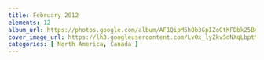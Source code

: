 ```yaml
---
title: February 2012
elements: 12
album_url: https://photos.google.com/album/AF1QipM5hOb3GpIZoGtKFDbk25BVai-28PB3oEI1KCul
cover_image_url: https://lh3.googleusercontent.com/LvOx_lyZkvSdNXqLbptMwFL0342cCfaGm4H9Vz-nKpRkRGHBErJHjQj3hWg0AW9zh4Ymt5PW9i4dldgQyDeJQ59gAWYMobn3E4Sqp9CJFqoddWGodbbMH6hJNRUw-bnzlWsTfzQo_1lv1hO_zR4vtv6AG1iyqMDjcryqChe62RFX9Jdyr3X2QlmmyswWZ4WzxSPnNB7kuGL6dZZztMhUQPsm32epDQnsIjHZh-X41t-HFAlm8jkbVv3oxTCMW8YemRYRILEhBAl_rIs7Zz-Ax1_iroh1sdCtJ8F8kBO9v896xQgW-38Oy2JFH4jjdNxikQL0w6u0Q1BIn1LXbNEhokmQv9skD-A3tiuBbX7tS5shnM5XhwZPC-NNAJwzTnHYooxgJbiQBSYQvmJl_D-U8x9_G70BeeH6VP_d_mPQU6vA5bvGowiXJWlhyVTeVANOMoe_JQBVehozSSAWOGPiIsMovLR1w5vIUYFrhSX-na5X6A-wGCLzIKsvUAVchzCgs-Dq-C5hYsguW9ELp4Aw0nSsOG-TWsfmq-UvsA0nOgUXXbr0G0PKPRAXQFrVxlrEiV_EGyh4io_aXeU2lFciI-wVZqXP09IGFZOu_Gose1SpCFwsEKMN_bvmW2Nz4DwOBQsta5NPTJ-Rfx-YDgGFnbZJww=s195-p-k-no
categories: [ North America, Canada ]
---
```

